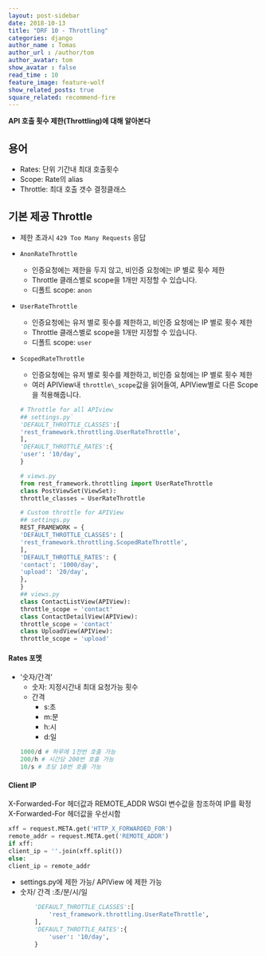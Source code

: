 ```yaml
---
layout: post-sidebar
date: 2018-10-13
title: "DRF 10 - Throttling"
categories: django
author_name : Tomas
author_url : /author/tom
author_avatar: tom
show_avatar : false
read_time : 10
feature_image: feature-wolf
show_related_posts: true
square_related: recommend-fire
---
```

**API 호출 횟수 제한(Throttling)에 대해 알아본다**

## 용어

* Rates: 단위 기간내 최대 호출횟수
* Scope: Rate의 alias
* Throttle: 최대 호출 갯수 결정클래스

## 기본 제공 Throttle

* 제한 초과시 `429 Too Many Requests` 응답
* `AnonRateThrottle`
    * 인증요청에는 제한을 두지 않고, 비인증 요청에는 IP 별로 횟수 제한
    * Throttle 클래스별로 scope을 1개만 지정할 수 있습니다.
    * 디폴트 scope: `anon`
* `UserRateThrottle`
    * 인증요청에는 유저 별로 횟수를 제한하고, 비인증 요청에는 IP 별로 횟수 제한
    * Throttle 클래스별로 scope을 1개만 지정할 수 있습니다.
    * 디폴트 scope: `user`
* `ScopedRateThrottle`
    * 인증요청에는 유저 별로 횟수를 제한하고, 비인증 요청에는 IP 별로 횟수 제한
    * 여러 APIView내 `throttle\_scope`값을 읽어들여, APIView별로 다른 Scope을 적용해줍니다.
  
    ```python
    # Throttle for all APIview
    ## settings.py`
    'DEFAULT_THROTTLE_CLASSES':[
    'rest_framework.throttling.UserRateThrottle',
    ],
    'DEFAULT_THROTTLE_RATES':{
    'user': '10/day',
    }

    # views.py
    from rest_framework.throttling import UserRateThrottle
    class PostViewSet(ViewSet):
    throttle_classes = UserRateThrottle
    ```
    ```python
    # Custom throttle for APIView
    ## settings.py
    REST_FRAMEWORK = {
    'DEFAULT_THROTTLE_CLASSES': [
    'rest_framework.throttling.ScopedRateThrottle',
    ],
    'DEFAULT_THROTTLE_RATES': {
    'contact': '1000/day',
    'upload': '20/day',
    },
    }
    ## views.py
    class ContactListView(APIView):
    throttle_scope = 'contact'
    class ContactDetailView(APIView):
    throttle_scope = 'contact'
    class UploadView(APIView):
    throttle_scope = 'upload'
    ```
#### Rates 포멧

* '숫자/간격'
    * 숫자: 지정시간내 최대 요청가능 횟수
    * 간격
        * s:초
        * m:분
        * h:시
        * d:일
    ```python
    1000/d # 하루에 1천번 호출 가능
    200/h # 시간당 200번 호출 가능
    10/s # 초당 10번 호출 가능
    ```
#### Client IP

X-Forwarded-For 헤더값과 REMOTE_ADDR WSGI 변수값을 참조하여 IP를 확정
X-Forwarded-For 헤더값을 우선시함
```python
xff = request.META.get('HTTP_X_FORWARDED_FOR')
remote_addr = request.META.get('REMOTE_ADDR')
if xff:
client_ip = ''.join(xff.split())
else:
client_ip = remote_addr
```

* settings.py에 제한 가능/ APIView 에 제한 가능
* 숫자/ 간격 :초/분/시/일
    ```python
        'DEFAULT_THROTTLE_CLASSES':[
            'rest_framework.throttling.UserRateThrottle',
        ],
        'DEFAULT_THROTTLE_RATES':{
            'user': '10/day',
        }
    ```
